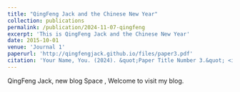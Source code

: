 ```yaml
---
title: "QingFeng Jack and the Chinese New Year"
collection: publications
permalink: /publication/2024-11-07-qingfeng
excerpt: 'This is QingFeng Jack and the Chinese New Year'
date: 2015-10-01
venue: 'Journal 1'
paperurl: 'http://qingfengjack.github.io/files/paper3.pdf'
citation: 'Your Name, You. (2024). &quot;Paper Title Number 3.&quot; <i>Journal 1</i>. 1(3).'
---
```

QingFeng Jack, new blog Space , Welcome to visit my blog.
